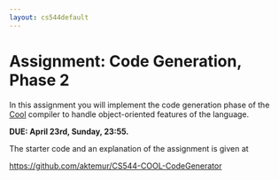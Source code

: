 ```yaml
---
layout: cs544default
---
```


# Assignment: Code Generation, Phase 2

In this assignment you will implement the code generation phase
of the [Cool](cool.html) compiler to handle object-oriented
features of the language.

**DUE: April 23rd, Sunday, 23:55.**

The starter code and an explanation of the assignment
is given at

<https://github.com/aktemur/CS544-COOL-CodeGenerator>

